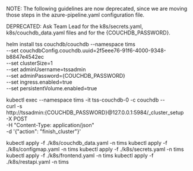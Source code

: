 NOTE:
The following guidelines are now deprecated, since we are moving those steps in the azure-pipeline.yaml configuration file.

DEPRECATED:
Ask Team Lead for the k8s/secrets.yaml, k8s/couchdb_data.yaml files and for the {COUCHDB_PASSWORD}.

helm install tss couchdb/couchdb --namespace tims\
    --set couchdbConfig.couchdb.uuid=2f5eee76-91f6-4000-9348-b8847e4542ec \
    --set clusterSize=1 \
    --set adminUsername=tssadmin \
    --set adminPassword={COUCHDB_PASSWORD} \
    --set ingress.enabled=true \
    --set persistentVolume.enabled=true

kubectl exec --namespace tims -it tss-couchdb-0 -c couchdb -- \
    curl -s \
    http://tssadmin:{COUCHDB_PASSWORD}@127.0.0.1:5984/_cluster_setup \
    -X POST \
    -H "Content-Type: application/json" \
    -d '{"action": "finish_cluster"}'

kubectl apply -f ./k8s/couchdb_data.yaml -n tims
kubectl apply -f ./k8s/configmap.yaml -n tims
kubectl apply -f ./k8s/secrets.yaml -n tims
kubectl apply -f ./k8s/frontend.yaml -n tims
kubectl apply -f ./k8s/restapi.yaml -n tims